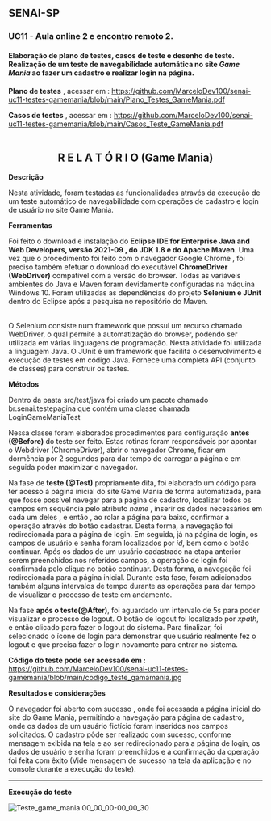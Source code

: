 
## SENAI-SP 
### UC11 - Aula online 2 e encontro remoto 2.

#### Elaboração de plano de testes, casos de teste e desenho de teste. Realização de um teste de navegabilidade automática no site _Game Mania_ ao fazer um cadastro e realizar login na página.

**Plano de testes** , acessar em : <https://github.com/MarceloDev100/senai-uc11-testes-gamemania/blob/main/Plano_Testes_GameMania.pdf>

**Casos de testes** ,  acessar em : <https://github.com/MarceloDev100/senai-uc11-testes-gamemania/blob/main/Casos_Teste_GameMania.pdf>
<br><br>

<h2 align="center">R E L A T Ó R I O (Game Mania) </h2>

**Descrição**

Nesta atividade, foram testadas as funcionalidades através da execução de um teste automático de navegabilidade com operações de cadastro e login de usuário no site Game Mania. 

**Ferramentas**

Foi feito o download e instalação do **Eclipse IDE for Enterprise Java and Web Developers, versão 2021-09 ,  do JDK 1.8 e do Apache Maven**.  Uma vez que o procedimento foi feito com o navegador Google Chrome ,  foi preciso também efetuar o download do executável **ChromeDriver (WebDriver)** compatível com a versão do browser. Todas as variáveis ambientes do Java e Maven foram devidamente configuradas na máquina Windows 10. Foram utilizadas as dependências do projeto **Selenium e JUnit** dentro do Eclipse após a pesquisa no  repositório do Maven. <br/><br/>

O Selenium consiste num framework que possui um recurso chamado WebDriver, o qual permite a automatização do browser, podendo ser utilizada em várias linguagens de programação. Nesta atividade foi utilizada a linguagem Java. O JUnit é um framework que facilita o desenvolvimento e execução de testes em código Java. Fornece uma completa API (conjunto de classes) para construir os testes.


**Métodos**

Dentro da pasta src/test/java foi criado um pacote chamado br.senai.testepagina que contém uma classe chamada LoginGameManiaTest 

Nessa classe foram elaborados procedimentos para configuração **antes (@Before)** do teste ser feito. Estas rotinas foram responsáveis por apontar o Webdriver (ChromeDriver), abrir o navegador Chrome, ficar em dormência por 2 segundos para dar tempo de carregar a página e em seguida poder maximizar o navegador.

Na fase  de **teste (@Test)** propriamente dita, foi elaborado um código para ter acesso à página inicial do site Game Mania de forma automatizada, para que fosse possível navegar para a página de cadastro, localizar todos os campos em sequência pelo atributo _name_ ,  inserir os dados necessários em cada um deles ,  e então , ao rolar a página para baixo, confirmar a operação através do botão cadastrar. Desta forma, a navegação foi redirecionada para a página de login.
Em seguida, já na página de login, os campos de usuário e senha foram localizados por _id_, bem como o botão continuar. Após os dados de um usuário cadastrado na etapa anterior serem preenchidos nos referidos campos, a operação de login foi confirmada pelo clique no botão continuar.  Desta forma, a navegação foi redirecionada para a página inicial. 
Durante esta fase, foram adicionados também alguns intervalos de tempo durante as operações para dar tempo de visualizar o processo de teste em andamento.

Na fase **após o teste(@After)**, foi aguardado um intervalo de 5s para poder visualizar o processo de logout. O botão de logout foi localizado por _xpath_, e então clicado para fazer o logout do sistema. Para finalizar, foi selecionado o ícone de login para demonstrar que usuário realmente fez o logout e que precisa fazer o login novamente para entrar no sistema.

**Código do teste pode ser acessado em :**  <https://github.com/MarceloDev100/senai-uc11-testes-gamemania/blob/main/codigo_teste_gamamania.jpg>

**Resultados e considerações**

O navegador foi aberto com sucesso , onde foi acessada a página inicial do site do Game Mania, permitindo a navegação para página de cadastro, onde os dados de um usuário fictício foram inseridos nos campos solicitados. O cadastro pôde ser realizado com sucesso, conforme mensagem exibida na tela e ao ser redirecionado para a página de login, os dados de usuário e senha foram preenchidos e a confirmação da operação foi feita com êxito (Vide mensagem de sucesso na tela da aplicação e no console durante a execução do teste).

---

**Execução do teste**

![Teste_game_mania 00_00_00-00_00_30](https://user-images.githubusercontent.com/88597534/146944658-4c372e9f-51a4-4bc3-b2b7-bcb648330746.gif)



